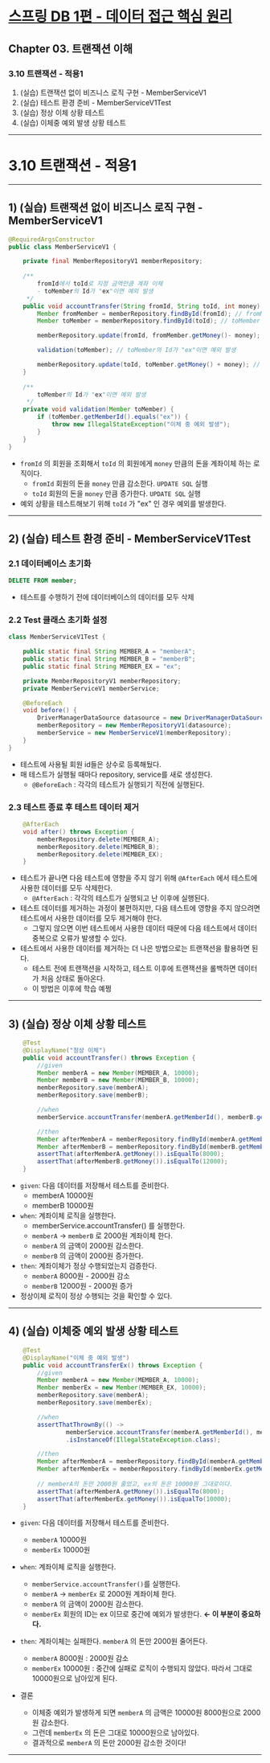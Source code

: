 # <a href = "../README.md" target="_blank">스프링 DB 1편 - 데이터 접근 핵심 원리</a>
## Chapter 03. 트랜잭션 이해
### 3.10 트랜잭션 - 적용1
1) (실습) 트랜잭션 없이 비즈니스 로직 구현 - MemberServiceV1
2) (실습) 테스트 환경 준비 - MemberServiceV1Test
3) (실습) 정상 이체 상황 테스트
4) (실습) 이체중 예외 발생 상황 테스트

---

# 3.10 트랜잭션 - 적용1

---


## 1) (실습) 트랜잭션 없이 비즈니스 로직 구현 - MemberServiceV1
```java
@RequiredArgsConstructor
public class MemberServiceV1 {

    private final MemberRepositoryV1 memberRepository;
    
    /**
        fromId에서 toId로 지정 금액만큼 계좌 이체
        - toMember의 Id가 "ex"이면 예외 발생
     */
    public void accountTransfer(String fromId, String toId, int money) throws SQLException {
        Member fromMember = memberRepository.findById(fromId); // fromMember 조회
        Member toMember = memberRepository.findById(toId); // toMember 조회

        memberRepository.update(fromId, fromMember.getMoney()- money); // fromId의 금액 차감

        validation(toMember); // toMember의 Id가 "ex"이면 예외 발생

        memberRepository.update(toId, toMember.getMoney() + money); // toId의 금액 증가
    }
    
    /**
        toMember의 Id가 "ex"이면 예외 발생
     */
    private void validation(Member toMember) {
        if (toMember.getMemberId().equals("ex")) {
            throw new IllegalStateException("이체 중 예외 발생");
        }
    }
}
```
- `fromId` 의 회원을 조회해서 `toId` 의 회원에게 `money` 만큼의 돈을 계좌이체 하는 로직이다.
  - `fromId` 회원의 돈을 `money` 만큼 감소한다. `UPDATE SQL` 실행
  - `toId` 회원의 돈을 `money` 만큼 증가한다. `UPDATE SQL` 실행
- 예외 상황을 테스트해보기 위해 `toId` 가 "ex" 인 경우 예외를 발생한다.

---

## 2) (실습) 테스트 환경 준비 - MemberServiceV1Test

### 2.1 데이터베이스 초기화
```sql
DELETE FROM member;
```
- 테스트를 수행하기 전에 데이터베이스의 데이터를 모두 삭제

### 2.2 Test 클래스 초기화 설정
```java
class MemberServiceV1Test {

    public static final String MEMBER_A = "memberA";
    public static final String MEMBER_B = "memberB";
    public static final String MEMBER_EX = "ex";

    private MemberRepositoryV1 memberRepository;
    private MemberServiceV1 memberService;

    @BeforeEach
    void before() {
        DriverManagerDataSource datasource = new DriverManagerDataSource(URL, USERNAME, PASSWORD);
        memberRepository = new MemberRepositoryV1(datasource);
        memberService = new MemberServiceV1(memberRepository);
    }
}
```
- 테스트에 사용될 회원 id들은 상수로 등록해뒀다.
- 매 테스트가 실행될 때마다 repository, service를 새로 생성한다.
  - `@BeforeEach` : 각각의 테스트가 실행되기 직전에 실행된다.

### 2.3 테스트 종료 후 테스트 데이터 제거
```java
    @AfterEach
    void after() throws Exception {
        memberRepository.delete(MEMBER_A);
        memberRepository.delete(MEMBER_B);
        memberRepository.delete(MEMBER_EX);
    }
```
- 테스트가 끝나면 다음 테스트에 영향을 주지 않기 위해 `@AfterEach` 에서 테스트에 사용한 데이터를 모두 삭제한다.
  - `@AfterEach` : 각각의 테스트가 실행되고 난 이후에 실행된다.
- 테스트 데이터를 제거하는 과정이 불편하지만, 다음 테스트에 영향을 주지 않으려면 테스트에서 사용한 데이터를 모두 제거해야 한다.
  - 그렇지 않으면 이번 테스트에서 사용한 데이터 때문에 다음 테스트에서 데이터 중복으로 오류가 발생할 수 있다.
- 테스트에서 사용한 데이터를 제거하는 더 나은 방법으로는 트랜잭션을 활용하면 된다.
  - 테스트 전에 트랜잭션을 시작하고, 테스트 이후에 트랜잭션을 롤백하면 데이터가 처음 상태로 돌아온다.
  - 이 방법은 이후에 학습 예쩡

---

## 3) (실습) 정상 이체 상황 테스트
```java
    @Test
    @DisplayName("정상 이체")
    public void accountTransfer() throws Exception {
        //given
        Member memberA = new Member(MEMBER_A, 10000);
        Member memberB = new Member(MEMBER_B, 10000);
        memberRepository.save(memberA);
        memberRepository.save(memberB);

        //when
        memberService.accountTransfer(memberA.getMemberId(), memberB.getMemberId(), 2000);

        //then
        Member afterMemberA = memberRepository.findById(memberA.getMemberId());
        Member afterMemberB = memberRepository.findById(memberB.getMemberId());
        assertThat(afterMemberA.getMoney()).isEqualTo(8000);
        assertThat(afterMemberB.getMoney()).isEqualTo(12000);
    }
```
- `given`: 다음 데이터를 저장해서 테스트를 준비한다.
  - memberA 10000원
  - memberB 10000원
- `when`: 계좌이체 로직을 실행한다.
  - memberService.accountTransfer() 를 실행한다.
  - `memberA` → `memberB` 로 2000원 계좌이체 한다.
  - `memberA` 의 금액이 2000원 감소한다.
  - `memberB` 의 금액이 2000원 증가한다.
- `then`: 계좌이체가 정상 수행되었는지 검증한다.
  - `memberA` 8000원 - 2000원 감소
  - `memberB` 12000원 - 2000원 증가
- 정상이체 로직이 정상 수행되는 것을 확인할 수 있다.

---

## 4) (실습) 이체중 예외 발생 상황 테스트
```java
    @Test
    @DisplayName("이체 중 예외 발생")
    public void accountTransferEx() throws Exception {
        //given
        Member memberA = new Member(MEMBER_A, 10000);
        Member memberEx = new Member(MEMBER_EX, 10000);
        memberRepository.save(memberA);
        memberRepository.save(memberEx);

        //when
        assertThatThrownBy(() ->
                memberService.accountTransfer(memberA.getMemberId(), memberEx.getMemberId(), 2000))
                .isInstanceOf(IllegalStateException.class);

        //then
        Member afterMemberA = memberRepository.findById(memberA.getMemberId());
        Member afterMemberEx = memberRepository.findById(memberEx.getMemberId());
        
        // memberA의 돈만 2000원 줄었고, ex의 돈은 10000원 그대로이다.
        assertThat(afterMemberA.getMoney()).isEqualTo(8000);
        assertThat(afterMemberEx.getMoney()).isEqualTo(10000);
    }
```
- `given`: 다음 데이터를 저장해서 테스트를 준비한다. 
  - `memberA` 10000원
  - `memberEx` 10000원
- `when`: 계좌이체 로직을 실행한다.
  - `memberService.accountTransfer()`를 실행한다.
  - `memberA` → `memberEx` 로 2000원 계좌이체 한다.
  - `memberA` 의 금액이 2000원 감소한다.
  - `memberEx` 회원의 ID는 ex 이므로 중간에 예외가 발생한다. **← 이 부분이 중요하다.**
- `then`: 계좌이체는 실패한다. `memberA` 의 돈만 2000원 줄어든다.
  - `memberA` 8000원 : 2000원 감소
  - `memberEx` 10000원 : 중간에 실패로 로직이 수행되지 않았다. 따라서 그대로 10000원으로 남아있게 된다.

- 결론
  - 이체중 예외가 발생하게 되면 `memberA` 의 금액은 10000원 8000원으로 2000원 감소한다.
  - 그런데 `memberEx` 의 돈은 그대로 10000원으로 남아있다.
  - 결과적으로 `memberA` 의 돈만 2000원 감소한 것이다!

---
